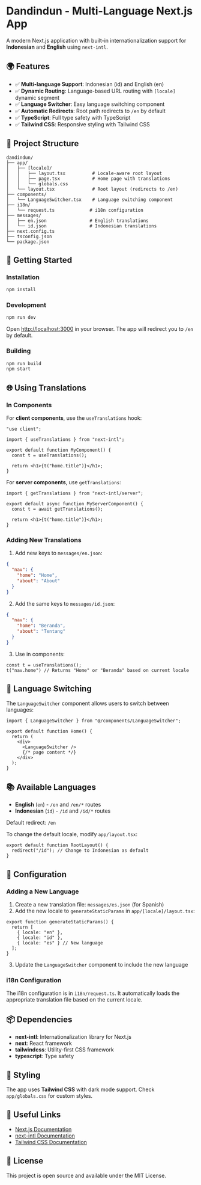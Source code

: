 # Dandindun - Multi-Language Next.js App

A modern Next.js application with built-in internationalization support for **Indonesian** and **English** using `next-intl`.

## 🌍 Features

- ✅ **Multi-language Support**: Indonesian (id) and English (en)
- ✅ **Dynamic Routing**: Language-based URL routing with `[locale]` dynamic segment
- ✅ **Language Switcher**: Easy language switching component
- ✅ **Automatic Redirects**: Root path redirects to `/en` by default
- ✅ **TypeScript**: Full type safety with TypeScript
- ✅ **Tailwind CSS**: Responsive styling with Tailwind CSS

## 📁 Project Structure

```
dandindun/
├── app/
│   ├── [locale]/
│   │   ├── layout.tsx          # Locale-aware root layout
│   │   ├── page.tsx            # Home page with translations
│   │   └── globals.css
│   └── layout.tsx              # Root layout (redirects to /en)
├── components/
│   └── LanguageSwitcher.tsx    # Language switching component
├── i18n/
│   └── request.ts             # i18n configuration
├── messages/
│   ├── en.json                # English translations
│   └── id.json                # Indonesian translations
├── next.config.ts
├── tsconfig.json
└── package.json
```

## 🚀 Getting Started

### Installation

```bash
npm install
```

### Development

```bash
npm run dev
```

Open [http://localhost:3000](http://localhost:3000) in your browser. The app will redirect you to `/en` by default.

### Building

```bash
npm run build
npm start
```

## 🌐 Using Translations

### In Components

For **client components**, use the `useTranslations` hook:

```tsx
"use client";

import { useTranslations } from "next-intl";

export default function MyComponent() {
  const t = useTranslations();
  
  return <h1>{t("home.title")}</h1>;
}
```

For **server components**, use `getTranslations`:

```tsx
import { getTranslations } from "next-intl/server";

export default async function MyServerComponent() {
  const t = await getTranslations();
  
  return <h1>{t("home.title")}</h1>;
}
```

### Adding New Translations

1. Add new keys to `messages/en.json`:
```json
{
  "nav": {
    "home": "Home",
    "about": "About"
  }
}
```

2. Add the same keys to `messages/id.json`:
```json
{
  "nav": {
    "home": "Beranda",
    "about": "Tentang"
  }
}
```

3. Use in components:
```tsx
const t = useTranslations();
t("nav.home") // Returns "Home" or "Beranda" based on current locale
```

## 🔄 Language Switching

The `LanguageSwitcher` component allows users to switch between languages:

```tsx
import { LanguageSwitcher } from "@/components/LanguageSwitcher";

export default function Home() {
  return (
    <div>
      <LanguageSwitcher />
      {/* page content */}
    </div>
  );
}
```

## 📚 Available Languages

- **English** (`en`) - `/en` and `/en/*` routes
- **Indonesian** (`id`) - `/id` and `/id/*` routes

Default redirect: `/en`

To change the default locale, modify `app/layout.tsx`:

```tsx
export default function RootLayout() {
  redirect("/id"); // Change to Indonesian as default
}
```

## 🔧 Configuration

### Adding a New Language

1. Create a new translation file: `messages/es.json` (for Spanish)
2. Add the new locale to `generateStaticParams` in `app/[locale]/layout.tsx`:

```tsx
export function generateStaticParams() {
  return [
    { locale: "en" },
    { locale: "id" },
    { locale: "es" } // New language
  ];
}
```

3. Update the `LanguageSwitcher` component to include the new language

### i18n Configuration

The i18n configuration is in `i18n/request.ts`. It automatically loads the appropriate translation file based on the current locale.

## 📦 Dependencies

- **next-intl**: Internationalization library for Next.js
- **next**: React framework
- **tailwindcss**: Utility-first CSS framework
- **typescript**: Type safety

## 🎨 Styling

The app uses **Tailwind CSS** with dark mode support. Check `app/globals.css` for custom styles.

## 🔗 Useful Links

- [Next.js Documentation](https://nextjs.org/docs)
- [next-intl Documentation](https://next-intl-docs.vercel.app)
- [Tailwind CSS Documentation](https://tailwindcss.com)

## 📝 License

This project is open source and available under the MIT License.
